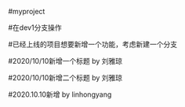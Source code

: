 #myproject


#在dev1分支操作

#已经上线的项目想要新增一个功能，考虑新建一个分支

#2020/10/10新增一个标题 by 刘雅琼


#2020/10/10新增二个标题 by 刘雅琼

#2020.10.10新增 by linhongyang


